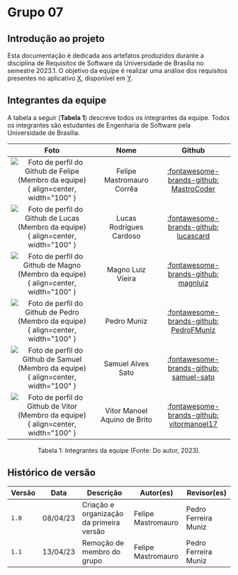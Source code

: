 # Grupo 07

## Introdução ao projeto

Esta documentação é dedicada aos artefatos produzidos durante a disciplina de Requisitos de Software da Universidade de Brasília no semestre 2023.1. O objetivo da equipe é realizar uma análise dos requisitos presentes no aplicativo [X](x), disponível em [Y](y).

## Integrantes da equipe

A tabela a seguir (**Tabela 1**) descreve todos os integrantes da equipe. Todos os integrantes são estudantes de Engenharia de Software pela Universidade de Brasília.
<center>

| Foto        | Nome                                 | Github |
| :---------: | :----------------------------------: | :----: |
| ![Foto de perfil do Github de Felipe (Membro da equipe)](https://avatars.githubusercontent.com/u/54457201?v=4){ align=center, width="100" } | Felipe Mastromauro Corrêa | [:fontawesome-brands-github: MastroCoder](https://github.com/MastroCoder) |
| ![Foto de perfil do Github de Lucas (Membro da equipe)](https://avatars.githubusercontent.com/u/54557319?v=4){ align=center, width="100" } | Lucas Rodrigues Cardoso | [:fontawesome-brands-github: lucascard](https://github.com/lucascard) |
| ![Foto de perfil do Github de Magno (Membro da equipe)](https://avatars.githubusercontent.com/u/55704216?v=4){ align=center, width="100" } | Magno Luiz Vieira | [:fontawesome-brands-github: magnluiz](https://github.com/magnluiz) |
| ![Foto de perfil do Github de Pedro (Membro da equipe)](https://avatars.githubusercontent.com/u/61098873?v=4){ align=center, width="100" } | Pedro Muniz | [:fontawesome-brands-github: PedroFMuniz](https://github.com/PedroFMuniz) |
| ![Foto de perfil do Github de Samuel (Membro da equipe)](https://avatars.githubusercontent.com/u/69944666?v=4){ align=center, width="100" } | Samuel Alves Sato | [:fontawesome-brands-github: samuel-sato](https://github.com/samuel-sato) |
| ![Foto de perfil do Github de Vitor (Membro da equipe)](https://avatars.githubusercontent.com/u/74791849?v=4){ align=center, width="100" } | Vitor Manoel Aquino de Brito | [:fontawesome-brands-github: vitormanoel17](https://github.com/vitormanoel17) |

</center>

<div style="text-align: center">
<p> Tabela 1: Integrantes da equipe (Fonte: Do autor, 2023).</p>
</div>

## Histórico de versão

|  Versão  |   Data   |                      Descrição                      |    Autor(es)   |  Revisor(es)  |
| -------- | -------- | --------------------------------------------------- | -------------- | ------------- |
|  `1.0`   | 08/04/23 | Criação e organização da primeira versão | Felipe Mastromauro | Pedro Ferreira Muniz |
|  `1.1`   | 13/04/23 | Remoção de membro do grupo | Felipe Mastromauro | Pedro Ferreira Muniz |